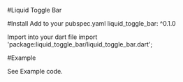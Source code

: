 
#Liquid Toggle Bar

#Install
Add to your pubspec.yaml
    liquid_toggle_bar: ^0.1.0

Import into your dart file
    import 'package:liquid_toggle_bar/liquid_toggle_bar.dart';
    
    
    
#Example

See Example code.    





